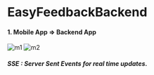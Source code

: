 
# EasyFeedbackBackend

#### 1. Mobile App => Backend App
                    
![m1](https://user-images.githubusercontent.com/38028330/189536836-c288c759-8e9c-4066-8aff-40b42ba07fdb.jpg)
![m2](https://user-images.githubusercontent.com/38028330/189536841-836c8eb5-4176-4022-9bbb-30341436c416.jpg)


##### SSE : Server Sent Events for real time updates.
